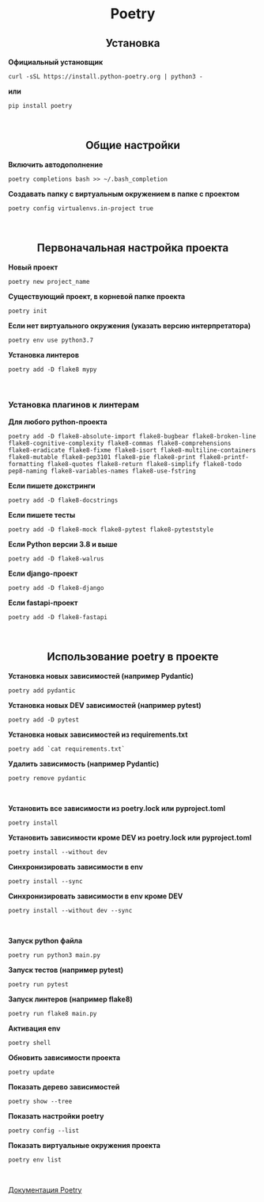 <h1 align="center"> Poetry


<h2 align="center"> Установка </h2>

**Официальный установщик**

    curl -sSL https://install.python-poetry.org | python3 -

**или**

    pip install poetry

<br><h2 align="center" style=''> Общие настройки </h2>

**Включить автодополнение**

    poetry completions bash >> ~/.bash_completion

**Создавать папку с виртуальным окружением в папке с проектом**

    poetry config virtualenvs.in-project true

<br><h2 align="center" style=''> Первоначальная настройка проекта </h2>

**Новый проект**

    poetry new project_name

**Существующий проект, в корневой папке проекта**

    poetry init

**Если нет виртуального окружения (указать версию интерпретатора)**

    poetry env use python3.7

**Установка линтеров**

    poetry add -D flake8 mypy
	
<br>

### Установка плагинов к линтерам ###
	
**Для любого python-проеĸта**

    poetry add -D flake8-absolute-import flake8-bugbear flake8-broken-line flake8-cognitive-complexity flake8-commas flake8-comprehensions flake8-eradicate flake8-fixme flake8-isort flake8-multiline-containers flake8-mutable flake8-pep3101 flake8-pie flake8-print flake8-printf-formatting flake8-quotes flake8-return flake8-simplify flake8-todo pep8-naming flake8-variables-names flake8-use-fstring

**Если пишете доĸстринги**

    poetry add -D flake8-docstrings

**Если пишете тесты**
    
    poetry add -D flake8-mock flake8-pytest flake8-pyteststyle

**Если Python версии 3.8 и выше**

    poetry add -D flake8-walrus 

**Если django-проект**

    poetry add -D flake8-django

**Если fastapi-проект**

    poetry add -D flake8-fastapi
																						

<br><h2 align="center" style=''> Использование poetry в проекте </h2>

**Установка новых зависимостей (например Pydantic)**

    poetry add pydantic

**Установка новых DEV зависимостей (например pytest)**

    poetry add -D pytest

**Установка новых зависимостей из requirements.txt**

    poetry add `cat requirements.txt`

**Удалить зависимость (например Pydantic)**

    poetry remove pydantic


<br>


**Установить все зависимости из poetry.lock или pyproject.toml**

    poetry install

**Установить зависимости кроме DEV из poetry.lock или pyproject.toml**

    poetry install --without dev

**Синхронизировать зависимости в env**

    poetry install --sync

**Синхронизировать зависимости в env кроме DEV**

    poetry install --without dev --sync


<br>


**Запуск python файла**

    poetry run python3 main.py

**Запуск тестов (например pytest)**

    poetry run pytest

**Запуск линтеров (например flake8)**
    
    poetry run flake8 main.py

**Активация env**

    poetry shell

**Обновить зависимости проекта**

    poetry update

**Показать дерево зависимостей**

    poetry show --tree

**Показать настройки poetry**

    poetry config --list

**Показать виртуальные окружения проекта**

    poetry env list

<br>

 [Документация Poetry](https://python-poetry.org/docs)
